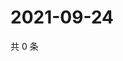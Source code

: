 # 2021-09-24

共 0 条

<!-- BEGIN WEIBO -->
<!-- 最后更新时间 Fri Sep 24 2021 14:01:01 GMT+0800 (China Standard Time) -->

<!-- END WEIBO -->
